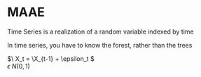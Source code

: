 # MAAE

Time Series is a realization of a random variable indexed by time

In time series, you have to know the forest, rather than the trees


$\ X_t = \X_{t-1} + \epsilon_t $\
$\epsilon ~ N(0,1)$
